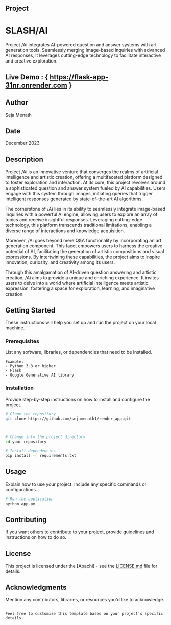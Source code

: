 
## Project 

# SLASH/AI

Project /Ai integrates AI-powered question and answer systems with art generation tools. Seamlessly merging image-based inquiries with advanced AI responses, it leverages cutting-edge technology to facilitate interactive and creative exploration.


## Live Demo : { https://flask-app-31nr.onrender.com }


## Author

Seja Menath

## Date

December 2023

## Description



Project /Ai is an innovative venture that converges the realms of artificial intelligence and artistic creation, offering a multifaceted platform designed to foster exploration and interaction. At its core, this project revolves around a sophisticated question and answer system fueled by AI capabilities. Users engage with this system through images, initiating queries that trigger intelligent responses generated by state-of-the-art AI algorithms.

The cornerstone of /Ai lies in its ability to seamlessly integrate image-based inquiries with a powerful AI engine, allowing users to explore an array of topics and receive insightful responses. Leveraging cutting-edge technology, this platform transcends traditional limitations, enabling a diverse range of interactions and knowledge acquisition.

Moreover, /Ai goes beyond mere Q&A functionality by incorporating an art generation component. This facet empowers users to harness the creative potential of AI, facilitating the generation of artistic compositions and visual expressions. By intertwining these capabilities, the project aims to inspire innovation, curiosity, and creativity among its users.

Through this amalgamation of AI-driven question answering and artistic creation, /Ai aims to provide a unique and enriching experience. It invites users to delve into a world where artificial intelligence meets artistic expression, fostering a space for exploration, learning, and imaginative creation.

## Getting Started

These instructions will help you set up and run the project on your local machine.

### Prerequisites

List any software, libraries, or dependencies that need to be installed.

```
Example:
- Python 3.8 or higher
- Flask
- Google Generative AI library
```

### Installation

Provide step-by-step instructions on how to install and configure the project.

```bash
# Clone the repository
git clone https://github.com/sejamenath1/render_app.git



# Change into the project directory
cd your-repository

# Install dependencies
pip install -r requirements.txt
```

## Usage

Explain how to use your project. Include any specific commands or configurations.

```bash
# Run the application
python app.py
```

## Contributing

If you want others to contribute to your project, provide guidelines and instructions on how to do so.

## License

This project is licensed under the [Apachi] - see the [LICENSE.md](LICENSE.md) file for details.

## Acknowledgments

Mention any contributors, libraries, or resources you'd like to acknowledge.

```

Feel free to customize this template based on your project's specific details.

